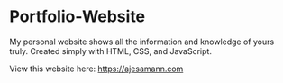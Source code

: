 # Portfolio-Website
My personal website shows all the information and knowledge of yours truly. Created simply with HTML, CSS, and JavaScript.

View this website here: https://ajesamann.com
